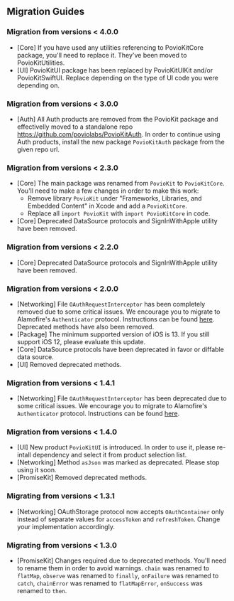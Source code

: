 ## Migration Guides

### Migration from versions < 4.0.0
* [Core] If you have used any utilities referencing to PovioKitCore package, you'll need to replace it. They've been moved to PovioKitUtilities.
* [UI] PovioKitUI package has been replaced by PovioKitUIKit and/or PovioKitSwiftUI. Replace depending on the type of UI code you were depending on.

### Migration from versions < 3.0.0
* [Auth] All Auth products are removed from the PovioKit package and effectivelly moved to a standalone repo https://github.com/poviolabs/PovioKitAuth. In order to continue using Auth products, install the new package `PovioKitAuth` package from the given repo url. 

### Migration from versions < 2.3.0
* [Core] The main package was renamed from `PovioKit` to `PovioKitCore`. You'll need to make a few changes in order to make this work:
  * Remove library `PovioKit` under "Frameworks, Libraries, and Embedded Content" in Xcode and add a `PovioKitCore`.
  * Replace all `import PovioKit` with `import PovioKitCore` in code.
* [Core] Deprecated DataSource protocols and SignInWithApple utility have been removed.

### Migration from versions < 2.2.0
* [Core] Deprecated DataSource protocols and SignInWithApple utility have been removed.

### Migration from versions < 2.0.0
* [Networking] File `OAuthRequestInterceptor` has been completely removed due to some critical issues. We encourage you to migrate to Alamofire's `Authenticator` protocol. Instructions can be found [here](Resources/Networking/AlamofireNetworkClient#oauth). Deprecated methods have also been removed.
* [Package] The minimum supported version of iOS is 13. If you still support iOS 12, please evaluate this update.
* [Core] DataSource protocols have been deprecated in favor or diffable data source.
* [UI] Removed deprecated methods.

### Migration from versions < 1.4.1
* [Networking] File `OAuthRequestInterceptor` has been deprecated due to some critical issues. We encourage you to migrate to Alamofire's `Authenticator` protocol. Instructions can be found [here](Resources/Networking/AlamofireNetworkClient#oauth).

### Migration from versions < 1.4.0
* [UI] New product `PovioKitUI` is introduced. In order to use it, please re-intall dependency and select it from product selection list.
* [Networking] Method `asJson` was marked as deprecated. Please stop using it soon.
* [PromiseKit] Removed deprecated methods.

### Migrating from versions < 1.3.1
* [Networking] OAuthStorage protocol now accepts `OAuthContainer` only instead of separate values for `accessToken` and `refreshToken`. Change your implementation accordingly.

### Migrating from versions < 1.3.0
* [PromiseKit] Changes required due to deprecated methods. You'll need to rename them in order to avoid warnings. `chain` was renamed to `flatMap`, `observe` was renamed to `finally`, `onFailure` was renamed to `catch`, `chainError` was renamed to `flatMapError`, `onSuccess` was renamed to `then`.
